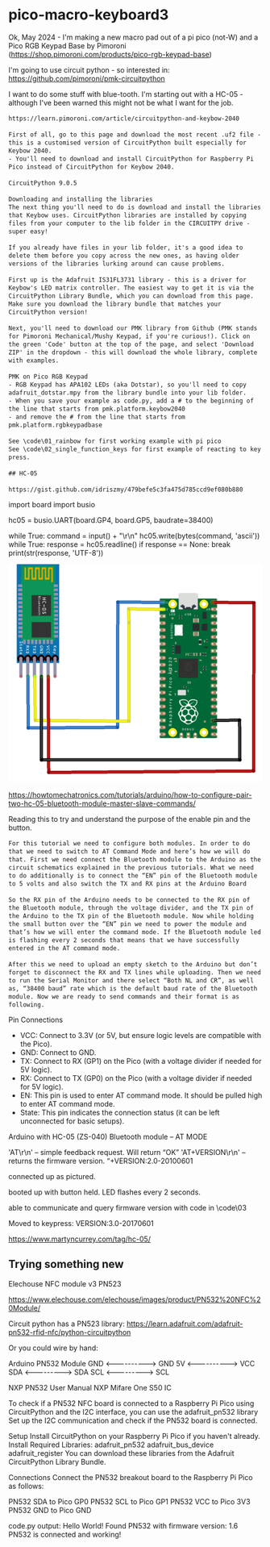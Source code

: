 # pico-macro-keyboard3

Ok, May 2024 - I'm making a new macro pad out of a pi pico (not-W) and a Pico RGB Keypad Base by Pimoroni (https://shop.pimoroni.com/products/pico-rgb-keypad-base)

I'm going to use circuit python - so interested in: https://github.com/pimoroni/pmk-circuitpython

I want to do some stuff with blue-tooth. I'm starting out with a HC-05 - although I've been warned this might not be what I want for the job.


```
https://learn.pimoroni.com/article/circuitpython-and-keybow-2040

First of all, go to this page and download the most recent .uf2 file - this is a customised version of CircuitPython built especially for Keybow 2040.
- You'll need to download and install CircuitPython for Raspberry Pi Pico instead of CircuitPython for Keybow 2040.

CircuitPython 9.0.5

Downloading and installing the libraries
The next thing you'll need to do is download and install the libraries that Keybow uses. CircuitPython libraries are installed by copying files from your computer to the lib folder in the CIRCUITPY drive - super easy!

If you already have files in your lib folder, it's a good idea to delete them before you copy across the new ones, as having older versions of the libraries lurking around can cause problems.

First up is the Adafruit IS31FL3731 library - this is a driver for Keybow's LED matrix controller. The easiest way to get it is via the CircuitPython Library Bundle, which you can download from this page. Make sure you download the library bundle that matches your CircuitPython version!

Next, you'll need to download our PMK library from Github (PMK stands for Pimoroni Mechanical/Mushy Keypad, if you're curious!). Click on the green 'Code' button at the top of the page, and select 'Download ZIP' in the dropdown - this will download the whole library, complete with examples.

PMK on Pico RGB Keypad
- RGB Keypad has APA102 LEDs (aka Dotstar), so you'll need to copy adafruit_dotstar.mpy from the library bundle into your lib folder.
- When you save your example as code.py, add a # to the beginning of the line that starts from pmk.platform.keybow2040 
- and remove the # from the line that starts from pmk.platform.rgbkeypadbase

See \code\01_rainbow for first working example with pi pico
See \code\02_single_function_keys for first example of reacting to key press.

## HC-05

https://gist.github.com/idriszmy/479befe5c3fa475d785ccd9ef080b880

```
import board
import busio

hc05 = busio.UART(board.GP4, board.GP5, baudrate=38400)

while True:
    command = input() + "\r\n"
    hc05.write(bytes(command, 'ascii'))
    while True:
        response = hc05.readline()
        if response == None:
            break
        print(str(response, 'UTF-8'))

![Wiring for HC-05](/readme_img/hc05.png)

https://howtomechatronics.com/tutorials/arduino/how-to-configure-pair-two-hc-05-bluetooth-module-master-slave-commands/

Reading this to try and understand the purpose of the enable pin and the button.

```
For this tutorial we need to configure both modules. In order to do that we need to switch to AT Command Mode and here’s how we will do that. First we need connect the Bluetooth module to the Arduino as the circuit schematics explained in the previous tutorials. What we need to do additionally is to connect the “EN” pin of the Bluetooth module to 5 volts and also switch the TX and RX pins at the Arduino Board

So the RX pin of the Arduino needs to be connected to the RX pin of the Bluetooth module, through the voltage divider, and the TX pin of the Arduino to the TX pin of the Bluetooth module. Now while holding the small button over the “EN” pin we need to power the module and that’s how we will enter the command mode. If the Bluetooth module led is flashing every 2 seconds that means that we have successfully entered in the AT command mode.

After this we need to upload an empty sketch to the Arduino but don’t forget to disconnect the RX and TX lines while uploading. Then we need to run the Serial Monitor and there select “Both NL and CR”, as well as, “38400 baud” rate which is the default baud rate of the Bluetooth module. Now we are ready to send commands and their format is as following.
```

Pin Connections
- VCC: Connect to 3.3V (or 5V, but ensure logic levels are compatible with the Pico).
- GND: Connect to GND.
- TX: Connect to RX (GP1) on the Pico (with a voltage divider if needed for 5V logic).
- RX: Connect to TX (GP0) on the Pico (with a voltage divider if needed for 5V logic).
- EN: This pin is used to enter AT command mode. It should be pulled high to enter AT command mode.
- State: This pin indicates the connection status (it can be left unconnected for basic setups).

Arduino with HC-05 (ZS-040) Bluetooth module – AT MODE

'AT\r\n' – simple feedback request. Will return “OK”
'AT+VERSION\r\n' – returns the firmware version. “+VERSION:2.0-20100601

connected up as pictured.

booted up with button held. LED flashes every 2 seconds.

able to communicate and query firmware version with code in \code\03

Moved to keypress: VERSION:3.0-20170601

https://www.martyncurrey.com/tag/hc-05/


## Trying something new

Elechouse NFC module v3 PN523

https://www.elechouse.com/elechouse/images/product/PN532%20NFC%20Module/

Circuit python has a PN523 library:
https://learn.adafruit.com/adafruit-pn532-rfid-nfc/python-circuitpython

Or you could wire by hand:

Arduino    PN532 Module
GND <----------> GND
5V <----------> VCC
SDA <---------> SDA
SCL <---------> SCL

NXP PN532 User Manual
NXP Mifare One S50 IC


To check if a PN532 NFC board is connected to a Raspberry Pi Pico using CircuitPython and the I2C interface, you can use the adafruit_pn532 library
Set up the I2C communication and check if the PN532 board is connected.

Setup
Install CircuitPython on your Raspberry Pi Pico if you haven't already.
Install Required Libraries:
adafruit_pn532
adafruit_bus_device
adafruit_register
You can download these libraries from the Adafruit CircuitPython Library Bundle.

Connections
Connect the PN532 breakout board to the Raspberry Pi Pico as follows:

PN532 SDA to Pico GP0
PN532 SCL to Pico GP1
PN532 VCC to Pico 3V3
PN532 GND to Pico GND

code.py output:
Hello World!
Found PN532 with firmware version: 1.6
PN532 is connected and working!
